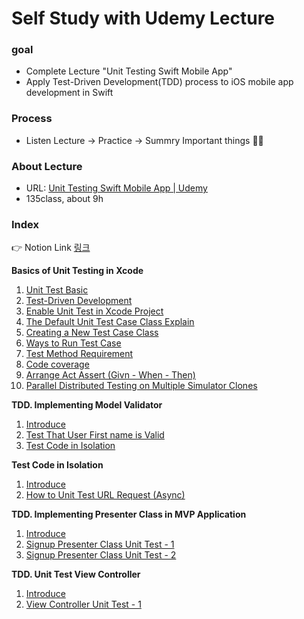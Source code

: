 Self Study with Udemy Lecture
====================

### goal 

 - Complete Lecture "Unit Testing Swift Mobile App"
 - Apply Test-Driven Development(TDD) process to iOS mobile app development in Swift

### Process

- Listen Lecture -> Practice -> Summry Important things :man_student:

### About Lecture 

- URL:   [Unit Testing Swift Mobile App | Udemy](https://www.udemy.com/course/unit-testing-ios-mobile-app/) 
- 135class, about 9h

### Index

:point_right: Notion Link [링크](https://www.notion.so/Unit-Test-9d210f2d29ce4947808d53ca02c3c6c3)

**Basics of Unit Testing in Xcode**

1. [Unit Test Basic](https://github.com/tootoomaa/MyStudyRoom/tree/master/UnitTest/note/1_UnitTestBasic.md)
2. [Test-Driven Development](https://www.notion.so/Test-Driven-Development-02475f6cf3aa49d385bcd28da66414c3)
3. [Enable Unit Test in Xcode Project](https://www.notion.so/Enable-Unit-Test-in-Xcode-Project-7aa8d641af3f45daab59ab5c0cf85940)
4. [The Default Unit Test Case Class Explain](https://www.notion.so/The-Default-Unit-Test-Case-Class-Explain-b61f4a4b4c5c48a89320d8aa9613737e)
5. [Creating a New Test Case Class](https://www.notion.so/Creating-a-New-Test-Case-Class-249590389a884cbcb271b4e63c49ea54)
6. [Ways to Run Test Case](https://www.notion.so/Ways-to-Run-Test-Case-6ddada8b9a0d442184b676f00b334503)
7. [Test Method Requirement](https://www.notion.so/Test-Method-Requirement-87035708c7954aefaf04c0c92d8b9577)
8. [Code coverage](https://www.notion.so/Code-coverage-c9a46d32b14e43868978f68f34317be2)
9. [Arrange Act Assert (Givn - When - Then)](https://www.notion.so/Arrange-Act-Assert-cb486be6532a4b2ea7e1b7203137ba9d)
10. [Parallel Distributed Testing on Multiple Simulator Clones](https://www.notion.so/Parallel-Distributed-Testing-on-Multiple-Simulator-Clones-b61c3d2a4e64431797b8b3ffe8996f39)

**TDD. Implementing Model Validator**

1. [Introduce](https://www.notion.so/Introduction-6ffb490e744a4240b21b0021d3c2f69b)
2. [Test That User First name is Valid](https://www.notion.so/Test-That-User-First-name-is-Valid-bd15186da0ca45ffb6df63ecf381a865)
3. [Test Code in Isolation](https://www.notion.so/Test-Code-in-Isolation-faeb0378133e477aa2ba4134b254ee8b)

**Test Code in Isolation**

1. [Introduce](https://www.notion.so/Introduce-a067ae586d0041bf8e6aa401f35769b3)
2. [How to Unit Test URL Request (Async)](https://www.notion.so/How-to-Unit-Test-URL-Request-fd2fef2454fd4d888b991f40e0354810)

**TDD. Implementing Presenter Class in MVP Application**

1. [Introduce](https://www.notion.so/Introduce-64be44cfcf7840e88e8c0d9adb6fa948)
2. [Signup Presenter Class Unit Test - 1](https://www.notion.so/Signup-Presenter-Class-Unit-Test-4f8eaf9abce748bcb273b8f0fd77cf62)
3. [Signup Presenter Class Unit Test - 2](https://www.notion.so/Signup-Presenter-Class-Unit-Test-2-28896a99d54d40c99d4426581e4e20a6)

**TDD. Unit Test View Controller**

1. [Introduce](https://www.notion.so/Introduce-a0dc5be3a25a4e92b9b8f2cfb9cb39b8)
2. [View Controller Unit Test - 1](https://www.notion.so/View-Controller-Unit-Test-1-2f74a1a3a979463798add05111479039)